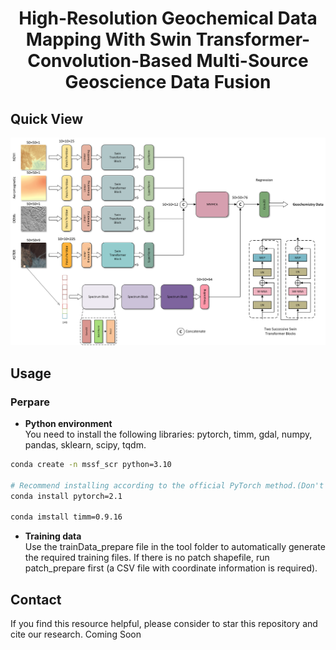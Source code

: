 # <center>High-Resolution Geochemical Data Mapping With Swin Transformer-Convolution-Based Multi-Source Geoscience Data Fusion

## Quick View
![MSSF-SCR](img/model.png)

## Usage
### Perpare
- **Python environment**  
You need to install the following libraries: pytorch, timm, gdal, numpy, pandas, sklearn, scipy, tqdm.
```bash
conda create -n mssf_scr python=3.10

# Recommend installing according to the official PyTorch method.(Don't use the following)
conda install pytorch=2.1

conda imstall timm=0.9.16
```

- **Training data**  
Use the trainData_prepare file in the tool folder to automatically generate the required training files. If there is no patch shapefile, run patch_prepare first (a CSV file with coordinate information is required).

## Contact
If you find this resource helpful, please consider to star this repository and cite our research.
Coming Soon